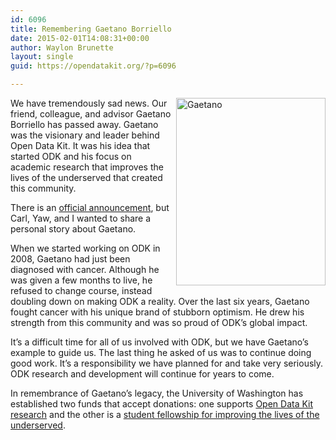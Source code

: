```yaml
---
id: 6096
title: Remembering Gaetano Borriello
date: 2015-02-01T14:08:31+00:00
author: Waylon Brunette
layout: single
guid: https://opendatakit.org/?p=6096

---
```

[<img style="float: right; margin-bottom: 5px; margin-left: 5px" class="size-medium wp-image-6097 alignright" src="/assets/wp-content/uploads/2015/02/20110310-_BRH9798-239x300.jpg" alt="Gaetano" width="239" height="300" srcset="/assets/wp-content/uploads/2015/02/20110310-_BRH9798-239x300.jpg 239w, /assets/wp-content/uploads/2015/02/20110310-_BRH9798-768x963.jpg 768w, /assets/wp-content/uploads/2015/02/20110310-_BRH9798-817x1024.jpg 817w, /assets/wp-content/uploads/2015/02/20110310-_BRH9798.jpg 957w" sizes="(max-width: 239px) 100vw, 239px" />](/assets/wp-content/uploads/2015/02/20110310-_BRH9798.jpg)

We have tremendously sad news. Our friend, colleague, and advisor Gaetano Borriello has passed away. Gaetano was the visionary and leader behind Open Data Kit. It was his idea that started ODK and his focus on academic research that improves the lives of the underserved that created this community.

There is an [official announcement](https://news.cs.washington.edu/2015/02/01/remembering-gaetano-borriello/), but Carl, Yaw, and I wanted to share a personal story about Gaetano.

When we started working on ODK in 2008, Gaetano had just been diagnosed with cancer. Although he was given a few months to live, he refused to change course, instead doubling down on making ODK a reality. Over the last six years, Gaetano fought cancer with his unique brand of stubborn optimism. He drew his strength from this community and was so proud of ODK’s global impact.

It&#8217;s a difficult time for all of us involved with ODK, but we have Gaetano’s example to guide us. The last thing he asked of us was to continue doing good work. It’s a responsibility we have planned for and take very seriously. ODK research and development will continue for years to come.

In remembrance of Gaetano’s legacy, the University of Washington has established two funds that accept donations: one supports [Open Data Kit research](https://www.washington.edu/giving/make-a-gift/?source_typ=3&source=CSEODK) and the other is a [student fellowship for improving the lives of the underserved](https://www.washington.edu/giving/make-a-gift/?page=make&code=GBEDFL).

